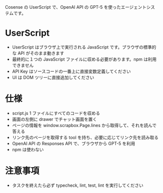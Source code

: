 Cosense の UserScript で、OpenAI API の GPT-5 を使ったエージェントシステムです。

# UserScript

- UserScript はブラウザ上で実行される JavaScript です。ブラウザの標準的な API がそのまま動きます
- 最終的に１つの JavaScript ファイルに収める必要があります。npm は利用できません
- API Key はソースコードの一番上に直接変数定義してください
- UI は DOM ツリーに直接追加してください

# 仕様

- script.js 1 ファイルにすべてのコードを収める
- 画面の左側に drawer でチャット画面を置く
- ページの情報を window.scrapbox.Page.lines から取得して、それを読んで答える
- リンク先のページを取得する tool を持ち、必要に応じてリンク先を読み取る
- OpenAI API の Responses API で、ブラウザから GPT-5 を利用
- npm は使わない

# 注意事項

- タスクを終えたら必ず typecheck, lint, test, lint を実行してください
